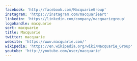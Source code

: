 ```yaml
---
facebook: 'http://facebook.com/MacquarieGroup'
instagram: 'https://instagram.com/macquarieart'
linkedin: 'https://linkedin.com/company/macquariegroup'
logohandle: macquarie
sort: macquarie
title: Macquarie
twitter: macquarie
website: 'https://www.macquarie.com/'
wikipedia: 'https://en.wikipedia.org/wiki/Macquarie_Group'
youtube: 'http://youtube.com/user/macquarie'
---
```

